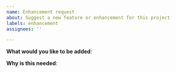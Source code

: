 ```yaml
---
name: Enhancement request
about: Suggest a new feature or enhancement for this project
labels: enhancement
assignees: ''

---
```


<!-- Please only use this template for submitting new feature or enhancement requests -->

**What would you like to be added**:

**Why is this needed**:
